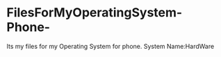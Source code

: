 # FilesForMyOperatingSystem-Phone-
Its my files for my Operating System for phone. System Name:HardWare
